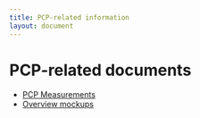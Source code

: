 ```yaml
---
title: PCP-related information
layout: document
---
```


# PCP-related documents

- [PCP Measurements](measurements)
- [Overview mockups](../overview)